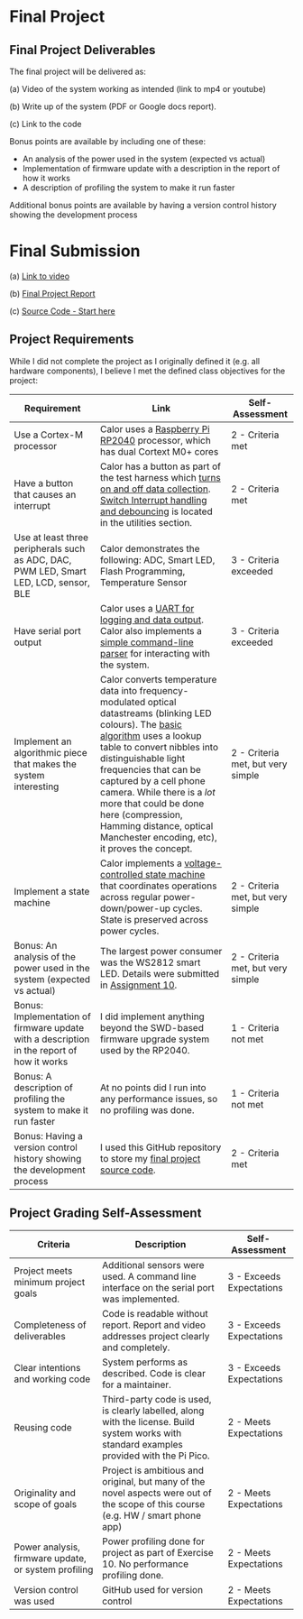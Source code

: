 # Final Project

## Final Project Deliverables

The final project will be delivered as:

(a) Video of the system working as intended (link to mp4 or youtube)

(b) Write up of the system (PDF or Google docs report).

(c) Link to the code

Bonus points are available by including one of these:

* An analysis of the power used in the system (expected vs actual)
* Implementation of firmware update with a description in the report of how it works
* A description of profiling the system to make it run faster

Additional bonus points are available by having a version control history showing the development process

# Final Submission

(a) [Link to video](https://github.com/dslik/red-jellies/blob/main/final-project/Final%20Project%20Video.mp4)

(b) [Final Project Report](https://github.com/dslik/red-jellies/blob/main/final-project/final-project-report.md)

(c) [Source Code - Start here](https://github.com/dslik/red-jellies/blob/main/final-project/main.c)

## Project Requirements

While I did not complete the project as I originally defined it (e.g. all hardware components), I believe I met the defined class objectives for the project:

| Requirement | Link | Self-Assessment |
| ----------- | ---- | --------------- |
| Use a Cortex-M processor | Calor uses a [Raspberry Pi RP2040](https://datasheets.raspberrypi.com/rp2040/rp2040-datasheet.pdf) processor, which has dual Cortext M0+ cores | 2 - Criteria met |
| Have a button that causes an interrupt | Calor has a button as part of the test harness which [turns on and off data collection](https://github.com/dslik/red-jellies/blob/main/final-project/main.c#L264). [Switch Interrupt handling and debouncing](https://github.com/dslik/red-jellies/blob/main/final-project/utils.c#L271) is located in the utilities section. | 2 - Criteria met |
| Use at least three peripherals such as ADC, DAC, PWM LED, Smart LED, LCD, sensor, BLE | Calor demonstrates the following: ADC, Smart LED, Flash Programming, Temperature Sensor | 3 - Criteria exceeded |
| Have serial port output | Calor uses a [UART for logging and data output](https://github.com/dslik/red-jellies/blob/main/final-project/uart.c). Calor also implements a [simple command-line parser](https://github.com/dslik/red-jellies/blob/main/final-project/main.c#L95) for interacting with the system. | 3 - Criteria exceeded |
| Implement an algorithmic piece that makes the system interesting | Calor converts temperature data into frequency-modulated optical datastreams (blinking LED colours). The [basic algorithm](https://github.com/dslik/red-jellies/blob/main/final-project/main.c#L20) uses a lookup table to convert nibbles into distinguishable light frequencies that can be captured by a cell phone camera. While there is a *lot* more that could be done here (compression, Hamming distance, optical Manchester encoding, etc), it proves the concept. | 2 - Criteria met, but very simple |
| Implement a state machine | Calor implements a [voltage-controlled state machine](https://github.com/dslik/red-jellies/blob/main/final-project/main.c#L210) that coordinates operations across regular power-down/power-up cycles. State is preserved across power cycles. | 2 - Criteria met, but very simple |
| Bonus: An analysis of the power used in the system (expected vs actual) | The largest power consumer was the WS2812 smart LED. Details were submitted in [Assignment 10](https://github.com/dslik/red-jellies/tree/main/lesson-10). | 2 - Criteria met, but very simple |
| Bonus: Implementation of firmware update with a description in the report of how it works | I did implement anything beyond the SWD-based firmware upgrade system used by the RP2040. | 1 - Criteria not met |
| Bonus: A description of profiling the system to make it run faster | At no points did I run into any performance issues, so no profiling was done. | 1 - Criteria not met |
| Bonus: Having a version control history showing the development process | I used this GitHub repository to store my [final project source code](https://github.com/dslik/red-jellies/tree/main/final-project). | 2 - Criteria met |

## Project Grading Self-Assessment

| Criteria | Description | Self-Assessment |
| -------- | ----------- | --------------- |
| Project meets minimum project goals | Additional sensors were used. A command line interface on the serial port was implemented. | 3 - Exceeds Expectations |
| Completeness of deliverables | Code is readable without report. Report and video addresses project clearly and completely. | 3 - Exceeds Expectations |
| Clear intentions and working code | System performs as described. Code is clear for a maintainer. | 3 - Exceeds Expectations |
| Reusing code| Third-party code is used, is clearly labelled, along with the license. Build system works with standard examples provided with the Pi Pico. | 2 - Meets Expectations |
| Originality and scope of goals | Project is ambitious and original, but many of the novel aspects were out of the scope of this course (e.g. HW / smart phone app) | 2 - Meets Expectations |
| Power analysis, firmware update, or system profiling | Power profiling done for project as part of Exercise 10. No performance profiling done. | 2 - Meets Expectations |
| Version control was used | GitHub used for version control | 2 - Meets Expectations |
